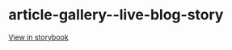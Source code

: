 # article-gallery--live-blog-story

[View in storybook](https://raw.githack.com/Independent-Digital-News-and-Media-Ltd/standard-pwamp-sb/PR-920-sb/index.html?path=/story/article-gallery--live-blog-story)